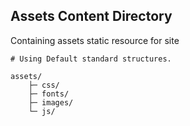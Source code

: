 ## Assets Content Directory

Containing assets static resource for site

```
# Using Default standard structures.
 
assets/
    ├─ css/
    ├─ fonts/
    ├─ images/
    └─ js/

```
